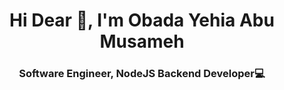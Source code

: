 <h1 align="center">Hi Dear 👋, I'm Obada Yehia Abu Musameh</h1>
<h3 align="center">Software Engineer, NodeJS Backend Developer💻</h3>

<!--
**obadatech01/obadatech01** is a ✨ _special_ ✨ repository because its `README.md` (this file) appears on your GitHub profile.

Here are some ideas to get you started:

- 🔭 I’m currently working on ...
- 🌱 I’m currently learning ...
- 👯 I’m looking to collaborate on ...
- 🤔 I’m looking for help with ...
- 💬 Ask me about ...
- 📫 How to reach me: ...
- 😄 Pronouns: ...
- ⚡ Fun fact: ...
-->
